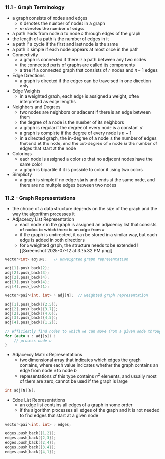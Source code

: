 ### 11.1 - Graph Terminology
- a graph consists of nodes and edges
	- $n$ denotes the number of nodes in a graph
	- $m$ denotes the number of edges
- a path leads from node $a$ to node $b$ through edges of the graph
- the length of a path is the number of edges in it
- a path if a cycle if the first and last node is the same
- a path is simple if each node appears at most once in the path
- Connectivity
	- a graph is connected if there is a path between any two nodes
	- the connected parts of graphs are called its components
	- a tree if a connected graph that consists of $n$ nodes and $n-1$ edges
- Edge Directions
	- a graph is directed if the edges can be traversed in one direction only
- Edge Weights
	- in a weighted graph, each edge is assigned a weight, often interpreted as edge lengths
- Neighbors and Degrees
	- two nodes are neighbors or adjacent if there is an edge between them
	- the degree of a node is the number of its neighbors
	- a graph is regular if the degree of every node is a constant $d$
	- a graph is complete if the degree of every node is $n-1$
	- in a directed graph, the in-degree of a node is the number of edges that end at the node, and the out-degree of a node is the number of edges that start at the node
- Colorings
	- each node is assigned a color so that no adjacent nodes have the same color
	- a graph is bipartite if it is possible to color it using two colors
- Simplicity
	- a graph is simple if no edge starts and ends at the same node, and there are no multiple edges between two nodes
### 11.2 - Graph Representations
- the choice of a data structure depends on the size of the graph and the way the algorithm processes it
- Adjacency List Representation
	- each node $x$ in the graph is assigned an adjacency list that consists of nodes to which there is an edge from $x$
	- if the graph is undirected, it can be stored in a similar way, but each edge is added in both directions
	- for a weighted graph, the structure needs to be extended
![[Screenshot 2025-07-12 at 3.25.32 PM.png]]
```cpp
vector<int> adj[N];   // unweighted graph representation

adj[1].push_back(2);
adj[2].push_back(3);
adj[2].push_back(4);
adj[3].push_back(4);
adj[4].push_back(1);

vector<pair<int, int> > adj[N];  // weighted graph representation

adj[1].push_back({2,5}); 
adj[2].push_back({3,7}); 
adj[2].push_back({4,6}); 
adj[3].push_back({4,5}); 
adj[4].push_back({1,2});

// efficiently find nodes to which we can move from a given node through an edge
for (auto u : adj[s]) {
	// process node u
}
```
- Adjacency Matrix Representations
	- two dimensional array that indicates which edges the graph contains, where each value indicates whether the graph contains an edge from node $a$ to node $b$
	- representations of this type contains $n^2$ elements, and usually most of them are zero, cannot be used if the graph is large
```cpp
int adj[N][N];
```
- Edge List Representations
	- an edge list contains all edges of a graph in some order
	- if the algorithm processes all edges of the graph and it is not needed to find edges that start at a given node
```cpp
vector<pair<int, int> > edges;

edges.push_back({1,2}); 
edges.push_back({2,3}); 
edges.push_back({2,4}); 
edges.push_back({3,4}); 
edges.push_back({4,1});
```

